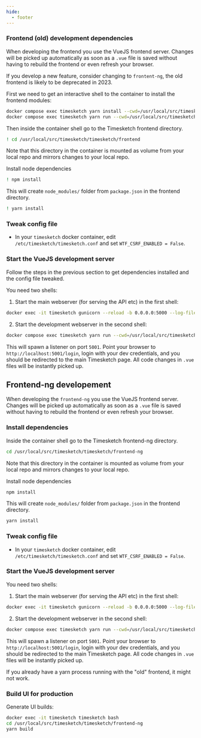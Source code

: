 ```yaml
---
hide:
  - footer
---
```

### Frontend (old) development dependencies

When developing the frontend you use the VueJS frontend server. Changes will be picked up automatically
as soon as a `.vue` file is saved without having to rebuild the frontend or even refresh your browser.

If you develop a new feature, consider changing to `frontent-ng`, the old frontend is likely to be deprecated in 2023.

First we need to get an interactive shell to the container to install the frontend modules:

```bash
docker compose exec timesketch yarn install --cwd=/usr/local/src/timesketch/timesketch/frontend
docker compose exec timesketch yarn run --cwd=/usr/local/src/timesketch/timesketch/frontend build --mode development --watch
```

Then inside the container shell go to the Timesketch frontend directory.

```bash
! cd /usr/local/src/timesketch/timesketch/frontend
```

Note that this directory in the container is mounted as volume from your local repo and mirrors changes to your local repo.

Install node dependencies

```bash
! npm install
```

This will create `node_modules/` folder from `package.json` in the frontend directory.

```bash
! yarn install
```

### Tweak config file

* In your `timesketch` docker container, edit `/etc/timesketch/timesketch.conf` and set `WTF_CSRF_ENABLED = False`.

### Start the VueJS development server

Follow the steps in the previous section to get dependencies installed and the config file tweaked.

You need two shells:

1. Start the main webserver (for serving the API etc) in the first shell:

```bash
docker exec -it timesketch gunicorn --reload -b 0.0.0.0:5000 --log-file - --timeout 600 -c /usr/local/src/timesketch/data/gunicorn_config.py timesketch.wsgi:application
```

2. Start the development webserver in the second shell:

```bash
docker compose exec timesketch yarn run --cwd=/usr/local/src/timesketch/timesketch/frontend serve
```

This will spawn a listener on port `5001`. Point your browser to `http://localhost:5001/login`, login with your
dev credentials, and you should be redirected to the main Timesketch page. All code changes in `.vue` files will
be instantly picked up.

## Frontend-ng developement

When developing the `frontend-ng` you use the VueJS frontend server. Changes will be picked up automatically
as soon as a `.vue` file is saved without having to rebuild the frontend or even refresh your browser.

### Install dependencies

Inside the container shell go to the Timesketch frontend-ng directory.

```bash
cd /usr/local/src/timesketch/timesketch/frontend-ng
```

Note that this directory in the container is mounted as volume from your local repo and mirrors changes to your local repo.

Install node dependencies

```bash
npm install
```

This will create `node_modules/` folder from `package.json` in the frontend directory.

```bash
yarn install
```

### Tweak config file

* In your `timesketch` docker container, edit `/etc/timesketch/timesketch.conf` and set `WTF_CSRF_ENABLED = False`.

### Start the VueJS development server

You need two shells:

1. Start the main webserver (for serving the API etc) in the first shell:

```bash
docker exec -it timesketch gunicorn --reload -b 0.0.0.0:5000 --log-file - --timeout 600 -c /usr/local/src/timesketch/data/gunicorn_config.py timesketch.wsgi:application
```

2. Start the development webserver in the second shell:

```bash
docker compose exec timesketch yarn run --cwd=/usr/local/src/timesketch/timesketch/frontend-ng serve
```

This will spawn a listener on port `5001`. Point your browser to `http://localhost:5001/login`, login with your
dev credentials, and you should be redirected to the main Timesketch page. All code changes in `.vue` files will
be instantly picked up.

If you already have a yarn process running with the "old" frontend, it might not work.

### Build UI for production

Generate UI builds:

```bash
docker exec -it timesketch timesketch bash
cd /usr/local/src/timesketch/timesketch/frontend-ng
yarn build
```
